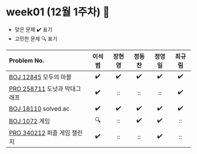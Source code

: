
# week01 (12월 1주차) :pencil:

- 맞은 문제 :heavy_check_mark: 표기
- 고민한 문제 :mag: 표기


|Problem No.|이석범|장현영|정동찬|정영일|최규림|
|:-------------------------|:-----:|:-----:|:-----:|:-----:|:-----:|
|[BOJ 12845](https://www.acmicpc.net/problem/12845) 모두의 마블|:heavy_check_mark:|:heavy_check_mark:|:heavy_check_mark:|:heavy_check_mark:|:heavy_check_mark:|
|[PRO 258711](https://school.programmers.co.kr/learn/courses/30/lessons/258711) 도넛과 막대그래프|:heavy_check_mark:|::|::|::|:heavy_check_mark:|
|[BOJ 18110](https://www.acmicpc.net/problem/18110) solved.ac|:heavy_check_mark:|:heavy_check_mark:|:heavy_check_mark:|:heavy_check_mark:|:heavy_check_mark:|
|[BOJ 1072](https://www.acmicpc.net/problem/1072) 게임|:mag:|::|:heavy_check_mark:|:heavy_check_mark:|::|
|[PRO 340212](https://school.programmers.co.kr/learn/courses/30/lessons/340212) 퍼즐 게임 챌린지|:heavy_check_mark:|::|::|:heavy_check_mark:|::|
